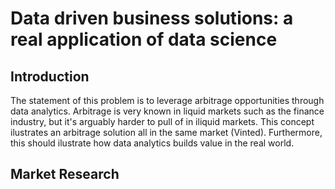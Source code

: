 # Data driven business solutions: a real application of data science

## Introduction

The statement of this problem is to leverage arbitrage opportunities through data analytics. Arbitrage is very known in liquid markets such as the finance industry, but it's arguably harder to pull of in iliquid markets. This concept ilustrates an arbitrage solution all in the same market (Vinted).
Furthermore, this should ilustrate how data analytics builds value in the real world.

## Market Research